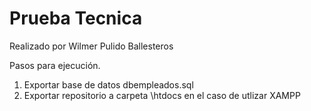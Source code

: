 # Prueba Tecnica

Realizado por Wilmer Pulido Ballesteros

Pasos para ejecución.

1. Exportar base de datos dbempleados.sql
2. Exportar repositorio a carpeta \htdocs en el caso de utlizar XAMPP
